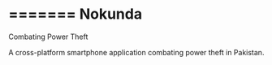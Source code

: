 =======
Nokunda
=======
Combating Power Theft

A cross-platform smartphone application combating power theft in Pakistan. 

